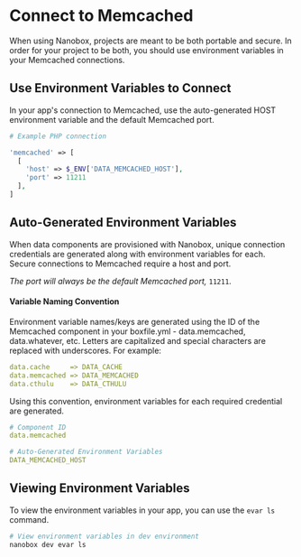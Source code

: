 # Connect to Memcached

When using Nanobox, projects are meant to be both portable and secure. In order for your project to be both, you should use environment variables in your Memcached connections.

## Use Environment Variables to Connect
In your app's connection to Memcached, use the auto-generated HOST environment variable and the default Memcached port.

```php
# Example PHP connection

'memcached' => [
  [
    'host' => $_ENV['DATA_MEMCACHED_HOST'],
    'port' => 11211
  ],
]
```

## Auto-Generated Environment Variables
When data components are provisioned with Nanobox, unique connection credentials are generated along with environment variables for each. Secure connections to Memcached require a host and port.

*The port will always be the default Memcached port,* `11211`.

#### Variable Naming Convention
Environment variable names/keys are generated using the ID of the Memcached component in your boxfile.yml - data.memcached, data.whatever, etc. Letters are capitalized and special characters are replaced with underscores. For example:

```yaml
data.cache     => DATA_CACHE
data.memcached => DATA_MEMCACHED
data.cthulu    => DATA_CTHULU
```

Using this convention, environment variables for each required credential are generated.

```yaml
# Component ID
data.memcached

# Auto-Generated Environment Variables
DATA_MEMCACHED_HOST
```

## Viewing Environment Variables
To view the environment variables in your app, you can use the `evar ls` command.

```bash
# View environment variables in dev environment
nanobox dev evar ls
```
